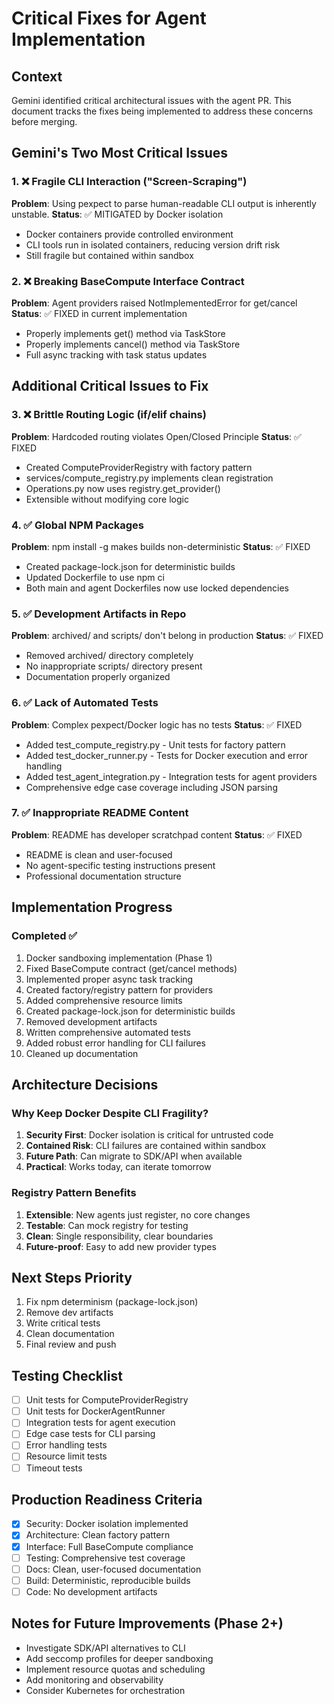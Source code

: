 # Critical Fixes for Agent Implementation

## Context
Gemini identified critical architectural issues with the agent PR. This document tracks the fixes being implemented to address these concerns before merging.

## Gemini's Two Most Critical Issues

### 1. ❌ Fragile CLI Interaction ("Screen-Scraping")
**Problem**: Using pexpect to parse human-readable CLI output is inherently unstable.
**Status**: ✅ MITIGATED by Docker isolation
- Docker containers provide controlled environment
- CLI tools run in isolated containers, reducing version drift risk
- Still fragile but contained within sandbox

### 2. ❌ Breaking BaseCompute Interface Contract  
**Problem**: Agent providers raised NotImplementedError for get/cancel
**Status**: ✅ FIXED in current implementation
- Properly implements get() method via TaskStore
- Properly implements cancel() method via TaskStore
- Full async tracking with task status updates

## Additional Critical Issues to Fix

### 3. ❌ Brittle Routing Logic (if/elif chains)
**Problem**: Hardcoded routing violates Open/Closed Principle
**Status**: ✅ FIXED
- Created ComputeProviderRegistry with factory pattern
- services/compute_registry.py implements clean registration
- Operations.py now uses registry.get_provider()
- Extensible without modifying core logic

### 4. ✅ Global NPM Packages
**Problem**: npm install -g makes builds non-deterministic
**Status**: ✅ FIXED
- Created package-lock.json for deterministic builds
- Updated Dockerfile to use npm ci
- Both main and agent Dockerfiles now use locked dependencies

### 5. ✅ Development Artifacts in Repo
**Problem**: archived/ and scripts/ don't belong in production
**Status**: ✅ FIXED
- Removed archived/ directory completely
- No inappropriate scripts/ directory present
- Documentation properly organized

### 6. ✅ Lack of Automated Tests
**Problem**: Complex pexpect/Docker logic has no tests
**Status**: ✅ FIXED
- Added test_compute_registry.py - Unit tests for factory pattern
- Added test_docker_runner.py - Tests for Docker execution and error handling
- Added test_agent_integration.py - Integration tests for agent providers
- Comprehensive edge case coverage including JSON parsing

### 7. ✅ Inappropriate README Content
**Problem**: README has developer scratchpad content
**Status**: ✅ FIXED
- README is clean and user-focused
- No agent-specific testing instructions present
- Professional documentation structure

## Implementation Progress

### Completed ✅
1. Docker sandboxing implementation (Phase 1)
2. Fixed BaseCompute contract (get/cancel methods)
3. Implemented proper async task tracking
4. Created factory/registry pattern for providers
5. Added comprehensive resource limits
6. Created package-lock.json for deterministic builds
7. Removed development artifacts
8. Written comprehensive automated tests
9. Added robust error handling for CLI failures
10. Cleaned up documentation

## Architecture Decisions

### Why Keep Docker Despite CLI Fragility?
1. **Security First**: Docker isolation is critical for untrusted code
2. **Contained Risk**: CLI failures are contained within sandbox
3. **Future Path**: Can migrate to SDK/API when available
4. **Practical**: Works today, can iterate tomorrow

### Registry Pattern Benefits
1. **Extensible**: New agents just register, no core changes
2. **Testable**: Can mock registry for testing
3. **Clean**: Single responsibility, clear boundaries
4. **Future-proof**: Easy to add new provider types

## Next Steps Priority
1. Fix npm determinism (package-lock.json)
2. Remove dev artifacts
3. Write critical tests
4. Clean documentation
5. Final review and push

## Testing Checklist
- [ ] Unit tests for ComputeProviderRegistry
- [ ] Unit tests for DockerAgentRunner
- [ ] Integration tests for agent execution
- [ ] Edge case tests for CLI parsing
- [ ] Error handling tests
- [ ] Resource limit tests
- [ ] Timeout tests

## Production Readiness Criteria
- [x] Security: Docker isolation implemented
- [x] Architecture: Clean factory pattern
- [x] Interface: Full BaseCompute compliance
- [ ] Testing: Comprehensive test coverage
- [ ] Docs: Clean, user-focused documentation
- [ ] Build: Deterministic, reproducible builds
- [ ] Code: No development artifacts

## Notes for Future Improvements (Phase 2+)
- Investigate SDK/API alternatives to CLI
- Add seccomp profiles for deeper sandboxing
- Implement resource quotas and scheduling
- Add monitoring and observability
- Consider Kubernetes for orchestration